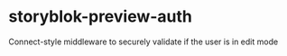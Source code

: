 # storyblok-preview-auth
 Connect-style middleware to securely validate if the user is in edit mode
